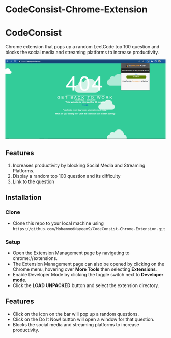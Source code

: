 # CodeConsist-Chrome-Extension

# CodeConsist
Chrome extension that pops up a random LeetCode top 100 question and blocks the social media and streaming platforms to increase productivity.

<img src="demosc.png" width="600px">

## Features
1. Increases productivity by blocking Social Media and Streaming Platforms.
2. Display a random top 100 question and its difficulty
3. Link to the question

## Installation
### Clone
- Clone this repo to your local machine using `https://github.com/MohammedNayeem9/CodeConsist-Chrome-Extension.git`

### Setup
- Open the Extension Management page by navigating to chrome://extensions.
- The Extension Management page can also be opened by clicking on the Chrome menu, hovering over **More Tools** then selecting **Extensions**.
- Enable Developer Mode by clicking the toggle switch next to **Developer mode**.
- Click the **LOAD UNPACKED** button and select the extension directory.


## Features
- Click on the icon on the bar will pop up a random questions.
- Click on the Do It Now! button will open a window for that question.
- Blocks the social media and streaming platforms to increase productivity.
